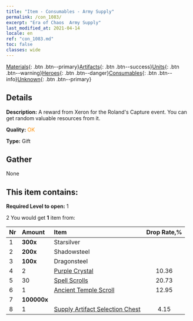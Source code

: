 ```yaml
---
title: "Item - Consumables - Army Supply"
permalink: /con_1083/
excerpt: "Era of Chaos  Army Supply"
last_modified_at: 2021-04-14
locale: en
ref: "con_1083.md"
toc: false
classes: wide
---
```

 [Materials](/Items/){: .btn .btn--primary}[Artifacts](/Items/Artifacts/){: .btn .btn--success}[Units](/Items/Units/){: .btn .btn--warning}[Heroes](/Items/Heroes/){: .btn .btn--danger}[Consumables](/Items/Consumables/){: .btn .btn--info}[Unknown](/Items/Unknown/){: .btn .btn--primary}

## Details
 **Description:** A reward from Xeron for the Roland's Capture event. You can get random valuable resources from it.

 **Quality:** <span style="color: #FF8C00">OK</span>

 **Type:** Gift

## Gather

  None

## This item contains:

 **Required Level to open:** 1

 2 You would get **1** item  from:

  | Nr | Amount |     Item    | Drop Rate,% |
  |:---|:-------|:------------|:---------:|
  | 1 |  **300x** | Starsilver |  | 12.95 | 
  | 2 |  **200x** | Shadowsteel |  | 15.54 | 
  | 3 |  **100x** | Dragonsteel |  | 12.95 | 
  | 4 | 2 | [Purple Crystal](/Items/con_720/) | 10.36 | 
  | 5 | 30 | [Spell Scrolls](/Items/con_694/) | 20.73 | 
  | 6 | 1 | [Ancient Temple Scroll](/Items/con_697/) | 12.95 | 
  | 7 |  **100000x** | <i class="fas fa-coins"/> |  | 10.36 | 
  | 8 | 1 | [Supply Artifact Selection Chest](/Items/con_1084/) | 4.15 | 
